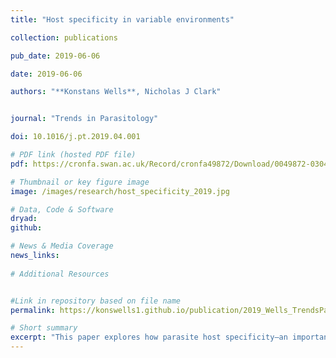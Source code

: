 ```yaml
---
title: "Host specificity in variable environments"

collection: publications

pub_date: 2019-06-06

date: 2019-06-06 

authors: "**Konstans Wells**, Nicholas J Clark"


journal: "Trends in Parasitology"

doi: 10.1016/j.pt.2019.04.001 

# PDF link (hosted PDF file)
pdf: https://cronfa.swan.ac.uk/Record/cronfa49872/Download/0049872-03042019084826.pdf

# Thumbnail or key figure image
image: /images/research/host_specificity_2019.jpg

# Data, Code & Software
dryad:
github:

# News & Media Coverage
news_links:
     
# Additional Resources


#Link in repository based on file name
permalink: https://konswells1.github.io/publication/2019_Wells_TrendsParasitol  

# Short summary
excerpt: "This paper explores how parasite host specificity—an important factor in disease emergence and spillover risk—varies across space and time. It highlights the need to distinguish between a parasite's fundamental and realized host ranges, and discusses modelling approaches that incorporate environmental and evolutionary dynamics to better predict spillover potential under global change. The review outlines how modelling advances to capture spatiotemporal variation in the distributions and biotic interactions of species provide the basis to quantify variation in realized host specificity and progress towards determining how this relates to spillover risk."
---
```


